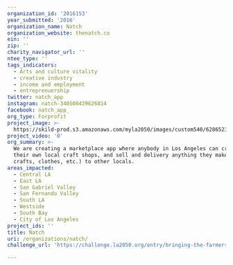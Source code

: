 ```yaml
---
organization_id: '2016153'
year_submitted: '2016'
organization_name: Natch
organization_website: thenatch.co
ein: ''
zip: ''
charity_navigator_url: ''
ntee_type: ''
tags_indicators:
  - Arts and culture vitality
  - creative industry
  - income and employment
  - entreprenuership
twitter: natch_app
instagram: natch-340508439626814
facebook: natch_app_
org_type: Forprofit
project_image: >-
  https://skild-prod.s3.amazonaws.com/myla2050/images/custom540/6286523854741-team91.png
project_video: '0'
org_summary: >-
  We are creating a marketplace app where anybody in Los Angeles can create
  their own local craft shops, and sell and delivery anything they make (foods,
  crafts, clothes, etc.) to other locals.
areas_impacted:
  - Central LA
  - East LA
  - San Gabriel Valley
  - San Fernando Valley
  - South LA
  - Westside
  - South Bay
  - City of Los Angeles
project_ids: ''
title: Natch
uri: /organizations/natch/
challenge_url: 'https://challenge.la2050.org/entry/bringing-the-farmers-market-to-peoples-door'

---
```

